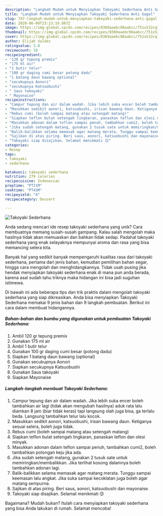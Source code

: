 ```yaml
---
description: "Langkah Mudah untuk Menyiapkan Takoyaki Sederhana Anti Gagal"
title: "Langkah Mudah untuk Menyiapkan Takoyaki Sederhana Anti Gagal"
slug: 747-langkah-mudah-untuk-menyiapkan-takoyaki-sederhana-anti-gagal
date: 2020-06-08T23:23:19.887Z
image: https://img-global.cpcdn.com/recipes/0369aaebc98aabcc/751x532cq70/takoyaki-sederhana-foto-resep-utama.jpg
thumbnail: https://img-global.cpcdn.com/recipes/0369aaebc98aabcc/751x532cq70/takoyaki-sederhana-foto-resep-utama.jpg
cover: https://img-global.cpcdn.com/recipes/0369aaebc98aabcc/751x532cq70/takoyaki-sederhana-foto-resep-utama.jpg
author: Elijah Valdez
ratingvalue: 3.8
reviewcount: 10
recipeingredient:
- "120 gr tepung premix"
- "175 ml air"
- "1 butir telur"
- "100 gr daging cumi besar potong dadu"
- "1 batang daun bawang optional"
- "secukupnya Aonori"
- "secukupnya Katsuobushi"
- " Saus takoyaki"
- " Mayonaise"
recipeinstructions:
- "Campur tepung dan air dalam wadah. Jika lebih suka encer boleh tambahkan air lagi (tidak akan mengubah hasilnya) aduk rata lalu diamkan 8 jam (biar tidak keras) tapi langsung olah juga bisa, ga terlalu beda. Langsung tambahkan telur lalu kocok."
- "Masukkan sedikit aonori, katsuobushi, irisan bawang daun. Ketiganya sesuai selera, boleh juga tidak."
- "Rebus cumi (boleh sampai matang atau setengah matang)"
- "Siapkan teflon bulat setengah lingkaran, panaskan teflon dan olesi minyak."
- "Masukkan adonan dalam teflon sampai penuh, tambahkan cumi2, boleh tambahkan potongan keju jika ada."
- "Jika sudah setengah matang, gunakan 2 tusuk sate untuk memiringkan/membalikkan. Jika terlihat kosong dalamnya boleh tambahkan adonan lagi."
- "Balik-balikkan selama memasak agar matang merata. Tunggu sampai keemasan lalu angkat. Jika suka sampai kecoklatan juga boleh agar matang sempurna."
- "Sajikan di atas piring. Beri saus, aonori, katsuobushi dan mayonaise."
- "Takoyaki siap disajikan. Selamat menikmati 😊"
categories:
- Resep
tags:
- takoyaki
- sederhana

katakunci: takoyaki sederhana 
nutrition: 279 calories
recipecuisine: Indonesian
preptime: "PT21M"
cooktime: "PT43M"
recipeyield: "4"
recipecategory: Dessert

---
```



![Takoyaki Sederhana](https://img-global.cpcdn.com/recipes/0369aaebc98aabcc/751x532cq70/takoyaki-sederhana-foto-resep-utama.jpg)

Anda sedang mencari ide resep takoyaki sederhana yang unik? Cara membuatnya memang susah-susah gampang. Kalau salah mengolah maka hasilnya tidak akan memuaskan dan bahkan tidak sedap. Padahal takoyaki sederhana yang enak selayaknya mempunyai aroma dan rasa yang bisa memancing selera kita.

Banyak hal yang sedikit banyak mempengaruhi kualitas rasa dari takoyaki sederhana, pertama dari jenis bahan, kemudian pemilihan bahan segar, hingga cara mengolah dan menghidangkannya. Tidak usah pusing jika hendak menyiapkan takoyaki sederhana enak di mana pun anda berada, karena asal sudah tahu triknya maka hidangan ini bisa jadi suguhan istimewa.




Di bawah ini ada beberapa tips dan trik praktis dalam mengolah takoyaki sederhana yang siap dikreasikan. Anda bisa menyiapkan Takoyaki Sederhana memakai 9 jenis bahan dan 9 langkah pembuatan. Berikut ini cara dalam membuat hidangannya.

<!--inarticleads1-->

##### Bahan-bahan dan bumbu yang digunakan untuk pembuatan Takoyaki Sederhana:

1. Ambil 120 gr tepung premix
1. Gunakan 175 ml air
1. Ambil 1 butir telur
1. Gunakan 100 gr daging cumi besar (potong dadu)
1. Siapkan 1 batang daun bawang (optional)
1. Gunakan secukupnya Aonori
1. Siapkan secukupnya Katsuobushi
1. Gunakan  Saus takoyaki
1. Siapkan  Mayonaise




<!--inarticleads2-->

##### Langkah-langkah membuat Takoyaki Sederhana:

1. Campur tepung dan air dalam wadah. Jika lebih suka encer boleh tambahkan air lagi (tidak akan mengubah hasilnya) aduk rata lalu diamkan 8 jam (biar tidak keras) tapi langsung olah juga bisa, ga terlalu beda. Langsung tambahkan telur lalu kocok.
1. Masukkan sedikit aonori, katsuobushi, irisan bawang daun. Ketiganya sesuai selera, boleh juga tidak.
1. Rebus cumi (boleh sampai matang atau setengah matang)
1. Siapkan teflon bulat setengah lingkaran, panaskan teflon dan olesi minyak.
1. Masukkan adonan dalam teflon sampai penuh, tambahkan cumi2, boleh tambahkan potongan keju jika ada.
1. Jika sudah setengah matang, gunakan 2 tusuk sate untuk memiringkan/membalikkan. Jika terlihat kosong dalamnya boleh tambahkan adonan lagi.
1. Balik-balikkan selama memasak agar matang merata. Tunggu sampai keemasan lalu angkat. Jika suka sampai kecoklatan juga boleh agar matang sempurna.
1. Sajikan di atas piring. Beri saus, aonori, katsuobushi dan mayonaise.
1. Takoyaki siap disajikan. Selamat menikmati 😊




Bagaimana? Mudah bukan? Itulah cara menyiapkan takoyaki sederhana yang bisa Anda lakukan di rumah. Selamat mencoba!
